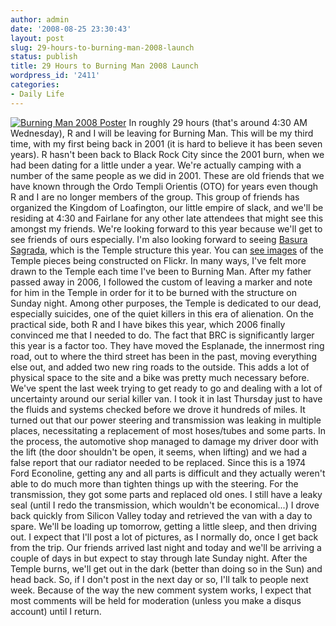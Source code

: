 ```yaml
---
author: admin
date: '2008-08-25 23:30:43'
layout: post
slug: 29-hours-to-burning-man-2008-launch
status: publish
title: 29 Hours to Burning Man 2008 Launch
wordpress_id: '2411'
categories:
- Daily Life
---
```


[![Burning Man 2008
Poster](http://farm4.static.flickr.com/3150/2798665686_9c7b7a8235.jpg)](http://www.flickr.com/photos/albill/2798665686/ "Burning Man 2008 Poster by albill, on Flickr")
In roughly 29 hours (that's around 4:30 AM Wednesday), R and I will be
leaving for Burning Man. This will be my third time, with my first being
back in 2001 (it is hard to believe it has been seven years). R hasn't
been back to Black Rock City since the 2001 burn, when we had been
dating for a little under a year. We're actually camping with a number
of the same people as we did in 2001. These are old friends that we have
known through the Ordo Templi Orientis (OTO) for years even though R and
I are no longer members of the group. This group of friends has
organized the Kingdom of Loafington, our little empire of slack, and
we'll be residing at 4:30 and Fairlane for any other late attendees that
might see this amongst my friends. We're looking forward to this year
because we'll get to see friends of ours especially. I'm also looking
forward to seeing [Basura Sagrada](http://basurasagrada.org/), which is
the Temple structure this year. You can [see
images](http://flickr.com/photos/danieljung/sets/72157605654829884/) of
the Temple pieces being constructed on Flickr. In many ways, I've felt
more drawn to the Temple each time I've been to Burning Man. After my
father passed away in 2006, I followed the custom of leaving a marker
and note for him in the Temple in order for it to be burned with the
structure on Sunday night. Among other purposes, the Temple is dedicated
to our dead, especially suicides, one of the quiet killers in this era
of alienation. On the practical side, both R and I have bikes this year,
which 2006 finally convinced me that I needed to do. The fact that BRC
is significantly larger this year is a factor too. They have moved the
Esplanade, the innermost ring road, out to where the third street has
been in the past, moving everything else out, and added two new ring
roads to the outside. This adds a lot of physical space to the site and
a bike was pretty much necessary before. We've spent the last week
trying to get ready to go and dealing with a lot of uncertainty around
our serial killer van. I took it in last Thursday just to have the
fluids and systems checked before we drove it hundreds of miles. It
turned out that our power steering and transmission was leaking in
multiple places, necessitating a replacement of most hoses/tubes and
some parts. In the process, the automotive shop managed to damage my
driver door with the lift (the door shouldn't be open, it seems, when
lifting) and we had a false report that our radiator needed to be
replaced. Since this is a 1974 Ford Econoline, getting any and all parts
is difficult and they actually weren't able to do much more than tighten
things up with the steering. For the transmission, they got some parts
and replaced old ones. I still have a leaky seal (until I redo the
transmission, which wouldn't be economical...) I drove back quickly from
Silicon Valley today and retrieved the van with a day to spare. We'll be
loading up tomorrow, getting a little sleep, and then driving out. I
expect that I'll post a lot of pictures, as I normally do, once I get
back from the trip. Our friends arrived last night and today and we'll
be arriving a couple of days in but expect to stay through late Sunday
night. After the Temple burns, we'll get out in the dark (better than
doing so in the Sun) and head back. So, if I don't post in the next day
or so, I'll talk to people next week. Because of the way the new comment
system works, I expect that most comments will be held for moderation
(unless you make a disqus account) until I return.
